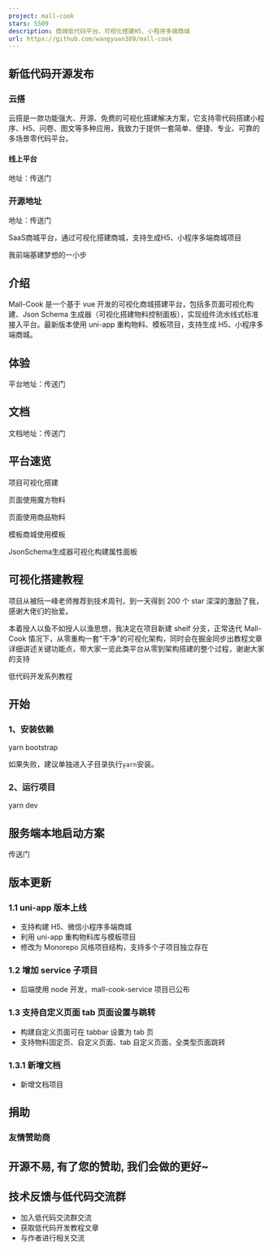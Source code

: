 ```yaml
---
project: mall-cook
stars: 5509
description: 商城低代码平台，可视化搭建H5、小程序多端商城
url: https://github.com/wangyuan389/mall-cook
---
```


新低代码开源发布
--------

### 云搭

云搭是一款功能强大、开源、免费的可视化搭建解决方案，它支持零代码搭建小程序、H5、问卷、图文等多种应用，我致力于提供一套简单、便捷、专业、可靠的多场景零代码平台。

#### 线上平台

地址：传送门

### 开源地址

地址：传送门

SaaS商城平台，通过可视化搭建商城，支持生成H5、小程序多端商城项目

我前端基建梦想的一小步

介绍
--

Mall-Cook 是一个基于 vue 开发的可视化商城搭建平台，包括多页面可视化构建、Json Schema 生成器（可视化搭建物料控制面板），实现组件流水线式标准接入平台。最新版本使用 uni-app 重构物料、模板项目，支持生成 H5、小程序多端商城。

体验
--

平台地址：传送门

文档
--

文档地址：传送门

平台速览
----

项目可视化搭建

页面使用魔方物料

页面使用商品物料

模板商城使用模板

JsonSchema生成器可视化构建属性面板

可视化搭建教程
-------

项目从被阮一峰老师推荐到技术周刊，到一天得到 200 个 star 深深的激励了我，感谢大佬们的抬爱。

本着授人以鱼不如授人以渔思想，我决定在项目新建 shelf 分支，正常迭代 Mall-Cook 情况下，从零重构一套"干净"的可视化架构，同时会在掘金同步出教程文章详细讲述关键功能点，带大家一览此类平台从零到架构搭建的整个过程，谢谢大家的支持

低代码开发系列教程

开始
--

### 1、安装依赖

yarn bootstrap

如果失败，建议单独进入子目录执行`yarn`安装。

### 2、运行项目

yarn dev

服务端本地启动方案
---------

传送门

版本更新
----

### 1.1 uni-app 版本上线

-   支持构建 H5、微信小程序多端商城
-   利用 uni-app 重构物料库与模板项目
-   修改为 Monorepo 风格项目结构，支持多个子项目独立存在

### 1.2 增加 service 子项目

-   后端使用 node 开发，mall-cook-service 项目已公布

### 1.3 支持自定义页面 tab 页面设置与跳转

-   构建自定义页面可在 tabbar 设置为 tab 页
-   支持物料固定页、自定义页面、tab 自定义页面，全类型页面跳转

### 1.3.1 新增文档

-   新增文档项目

捐助
--

### 友情赞助商

开源不易, 有了您的赞助, 我们会做的更好~
----------------------

技术反馈与低代码交流群
-----------

-   加入低代码交流群交流
-   获取低代码开发教程文章
-   与作者进行相关交流
